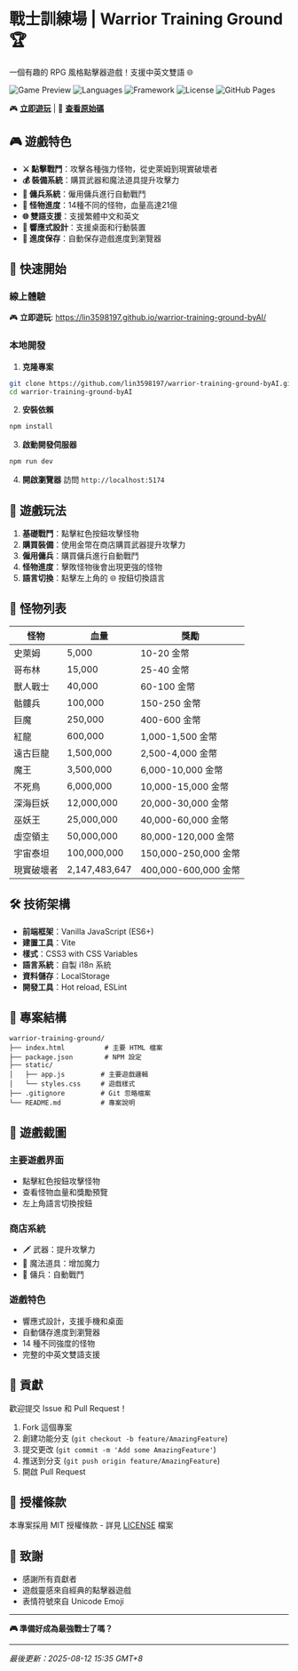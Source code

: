 # 戰士訓練場 | Warrior Training Ground 🏆

一個有趣的 RPG 風格點擊器遊戲！支援中英文雙語 🌐

![Game Preview](https://img.shields.io/badge/Game-RPG%20Clicker-brightgreen)
![Languages](https://img.shields.io/badge/Languages-繁體中文%20%7C%20English-blue)
![Framework](https://img.shields.io/badge/Framework-Vanilla%20JS-yellow)
![License](https://img.shields.io/badge/License-MIT-green)
![GitHub Pages](https://img.shields.io/badge/Demo-GitHub%20Pages-blue)

🎮 **[立即遊玩](https://lin3598197.github.io/warrior-training-ground-byAI/)** | 📖 **[查看原始碼](https://github.com/lin3598197/warrior-training-ground-byAI)**

## 🎮 遊戲特色

- **⚔️ 點擊戰鬥**：攻擊各種強力怪物，從史萊姆到現實破壞者
- **💰 裝備系統**：購買武器和魔法道具提升攻擊力
- **🏰 傭兵系統**：僱用傭兵進行自動戰鬥
- **🐲 怪物進度**：14種不同的怪物，血量高達21億
- **🌐 雙語支援**：支援繁體中文和英文
- **📱 響應式設計**：支援桌面和行動裝置
- **💾 進度保存**：自動保存遊戲進度到瀏覽器

## 🚀 快速開始

### 線上體驗
🎮 **立即遊玩**: https://lin3598197.github.io/warrior-training-ground-byAI/

### 本地開發

1. **克隆專案**
```bash
git clone https://github.com/lin3598197/warrior-training-ground-byAI.git
cd warrior-training-ground-byAI
```

2. **安裝依賴**
```bash
npm install
```

3. **啟動開發伺服器**
```bash
npm run dev
```

4. **開啟瀏覽器**
訪問 `http://localhost:5174`

## 🎯 遊戲玩法

1. **基礎戰鬥**：點擊紅色按鈕攻擊怪物
2. **購買裝備**：使用金幣在商店購買武器提升攻擊力
3. **僱用傭兵**：購買傭兵進行自動戰鬥
4. **怪物進度**：擊敗怪物後會出現更強的怪物
5. **語言切換**：點擊左上角的 🌐 按鈕切換語言

## 🐲 怪物列表

| 怪物 | 血量 | 獎勵 |
|------|------|------|
| 史萊姆 | 5,000 | 10-20 金幣 |
| 哥布林 | 15,000 | 25-40 金幣 |
| 獸人戰士 | 40,000 | 60-100 金幣 |
| 骷髏兵 | 100,000 | 150-250 金幣 |
| 巨魔 | 250,000 | 400-600 金幣 |
| 紅龍 | 600,000 | 1,000-1,500 金幣 |
| 遠古巨龍 | 1,500,000 | 2,500-4,000 金幣 |
| 魔王 | 3,500,000 | 6,000-10,000 金幣 |
| 不死鳥 | 6,000,000 | 10,000-15,000 金幣 |
| 深海巨妖 | 12,000,000 | 20,000-30,000 金幣 |
| 巫妖王 | 25,000,000 | 40,000-60,000 金幣 |
| 虛空領主 | 50,000,000 | 80,000-120,000 金幣 |
| 宇宙泰坦 | 100,000,000 | 150,000-250,000 金幣 |
| 現實破壞者 | 2,147,483,647 | 400,000-600,000 金幣 |

## 🛠️ 技術架構

- **前端框架**：Vanilla JavaScript (ES6+)
- **建置工具**：Vite
- **樣式**：CSS3 with CSS Variables
- **語言系統**：自製 i18n 系統
- **資料儲存**：LocalStorage
- **開發工具**：Hot reload, ESLint

## 📂 專案結構

```
warrior-training-ground/
├── index.html          # 主要 HTML 檔案
├── package.json        # NPM 設定
├── static/
│   ├── app.js         # 主要遊戲邏輯
│   └── styles.css     # 遊戲樣式
├── .gitignore         # Git 忽略檔案
└── README.md          # 專案說明
```

## 🎨 遊戲截圖

### 主要遊戲界面
- 點擊紅色按鈕攻擊怪物
- 查看怪物血量和獎勵預覽
- 左上角語言切換按鈕

### 商店系統
- 🗡️ 武器：提升攻擊力
- 🧙 魔法道具：增加魔力
- 🏰 傭兵：自動戰鬥

### 遊戲特色
- 響應式設計，支援手機和桌面
- 自動儲存進度到瀏覽器
- 14 種不同強度的怪物
- 完整的中英文雙語支援

## 🤝 貢獻

歡迎提交 Issue 和 Pull Request！

1. Fork 這個專案
2. 創建功能分支 (`git checkout -b feature/AmazingFeature`)
3. 提交更改 (`git commit -m 'Add some AmazingFeature'`)
4. 推送到分支 (`git push origin feature/AmazingFeature`)
5. 開啟 Pull Request

## 📝 授權條款

本專案採用 MIT 授權條款 - 詳見 [LICENSE](LICENSE) 檔案

## 🎉 致謝

- 感謝所有貢獻者
- 遊戲靈感來自經典的點擊器遊戲
- 表情符號來自 Unicode Emoji

---

**🎮 準備好成為最強戰士了嗎？**

---
*最後更新：2025-08-12 15:35 GMT+8*
